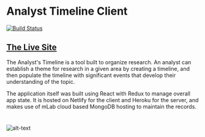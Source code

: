 
# Analyst Timeline Client

[![Build Status](https://travis-ci.org/Cameron-Grams/Analyst_timeline_client.svg?branch=master)](https://travis-ci.org/Cameron-Grams/Analyst_timeline_client)

## [The Live Site]( https://www.analyst-timeline.xyz/ )

The Analyst's Timeline is a tool built to organize research. An analyst can establish a theme for research in a given area by creating a timeline, and then populate the timeline with significant events that develop their understanding of the topic.  

The application itself was built using React with Redux to manage overall app state.  It is hosted on Netlify for the client and Heroku for the server, and makes use of mLab cloud based MongoDB hosting to maintain the records.
#
![alt-text][screenshot]

[screenshot]: https://s3.us-east-2.amazonaws.com/cameronprofilephotos/analystTimeline27May.png "Screen shot of Analyst's Timeline" 

